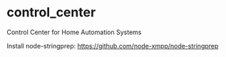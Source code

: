 control_center
==============

Control Center for Home Automation Systems

Install node-stringprep: https://github.com/node-xmpp/node-stringprep